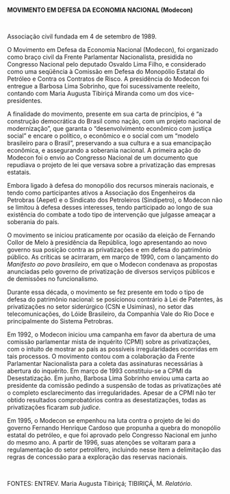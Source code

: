 **MOVIMENTO EM DEFESA DA ECONOMIA NACIONAL (Modecon)**

 

Associação civil fundada em 4 de setembro de 1989.

O Movimento em Defesa da Economia Nacional (Modecon), foi organizado
como braço civil da Frente Parlamentar Nacionalista, presidida no
Congresso Nacional pelo deputado Osvaldo Lima Filho, e considerado como
uma seqüência à Comissão em Defesa do Monopólio Estatal do Petróleo e
Contra os Contratos de Risco. A presidência do Modecon foi entregue a
Barbosa Lima Sobrinho, que foi sucessivamente reeleito, contando com
Maria Augusta Tibiriçá Miranda como um dos vice-presidentes.

A finalidade do movimento, presente em sua carta de princípios, é “a
construção democrática do Brasil como nação, com um projeto nacional de
modernização”, que garanta o “desenvolvimento econômico com justiça
social” e encare o político, o econômico e o social com um “modelo
brasileiro para o Brasil”, preservando a sua cultura e a sua emancipação
econômica, e assegurando a soberania nacional. A primeira ação do
Modecon foi o envio ao Congresso Nacional de um documento que repudiava
o projeto de lei que versava sobre a privatização das empresas estatais.

Embora ligado à defesa do monopólio dos recursos minerais nacionais, e
tendo como participantes ativos a Associação dos Engenheiros da
Petrobras (Aepet) e o Sindicato dos Petroleiros (Sindipetro), o Modecon
não se limitou à defesa desses interesses, tendo participado ao longo de
sua existência do combate a todo tipo de intervenção que julgasse
ameaçar a soberania do país.

O movimento se iniciou praticamente por ocasião da eleição de Fernando
Collor de Melo à presidência da República, logo apresentando ao novo
governo sua posição contra as privatizações e em defesa do patrimônio
público. As críticas se acirraram, em março de 1990, com o lançamento do
*Manifesto ao povo brasileiro*, em que o Modecon condenava as propostas
anunciadas pelo governo de privatização de diversos serviços públicos e
de demissões no funcionalismo.

Durante essa década, o movimento se fez presente em todo o tipo de
defesa do patrimônio nacional: se posicionou contrário à Lei de
Patentes, às privatizações no setor siderúrgico (CSN e Usiminas), no
setor das telecomunicações, do Lóide Brasileiro, da Companhia Vale do
Rio Doce e principalmente do Sistema Petrobras.

Em 1992, o Modecon iniciou uma campanha em favor da abertura de uma
comissão parlamentar mista de inquérito (CPMI) sobre as privatizações,
com o intuito de mostrar ao país as possíveis irregularidades ocorridas
em tais processos. O movimento contou com a colaboração da Frente
Parlamentar Nacionalista para a coleta das assinaturas necessárias à
abertura do inquérito. Em março de 1993 constituiu-se a CPMI da
Desestatização. Em junho, Barbosa Lima Sobrinho enviou uma carta ao
presidente da comissão pedindo a suspensão de todas as privatizações até
o completo esclarecimento das irregularidades. Apesar de a CPMI não ter
obtido resultados comprobatórios contra as desestatizações, todas as
privatizações ficaram *sub judice*.

Em 1995, o Modecon se empenhou na luta contra o projeto de lei do
governo Fernando Henrique Cardoso que propunha a quebra do monopólio
estatal do petróleo, e que foi aprovado pelo Congresso Nacional em junho
do mesmo ano. A partir de 1996, suas atenções se voltaram para a
regulamentação do setor petrolífero, incluindo nesse item a delimitação
das regras de concessão para a exploração das reservas nacionais.

 

FONTES: ENTREV. Maria Augusta Tibiriçá; TIBIRIÇÁ, M. *Relatório*.

 
